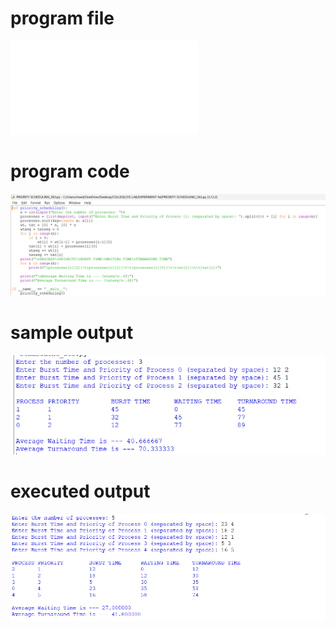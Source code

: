 # program file
![program file](PRIORITY_SCHEDULING_563.py)

# program code 
![program code](PRIORITY_SCHEDULING_CODE_563.png)

# sample output
![sample output](PRIORITY_SCHEDULING_IO_563.png)

# executed output
![executed output](PRIORITY_SCHEDULING_EO_563.png)


